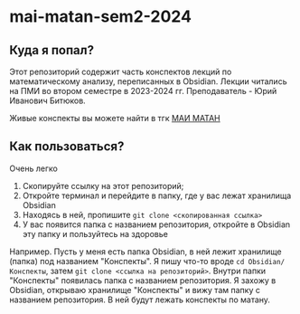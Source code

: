 # mai-matan-sem2-2024
## Куда я попал?
Этот репозиторий содержит часть конспектов лекций по математическому анализу, переписанных в Obsidian. Лекции читались на ПМИ во втором семестре в 2023-2024 гг. Преподаватель - Юрий Иванович Битюков.

Живые конспекты вы можете найти в тгк [МАИ МАТАН](https://t.me/maimatan)

## Как пользоваться?
Очень легко
1. Скопируйте ссылку на этот репозиторий;
2. Откройте терминал и перейдите в папку, где у вас лежат хранилища Obsidian
3. Находясь в ней, пропишите `git clone <скопированная ссылка>`
4. У вас появится папка с названием репозитория, откройте в Obsidian эту папку и пользуйтесь на здоровье

Например. Пусть у меня есть папка Obsidian, в ней лежит хранилище (папка) под названием "Конспекты". Я пишу что-то вроде `cd Obsidian/Конспекты`, затем `git clone <ссылка на репозиторий>`. Внутри папки "Конспекты" появилась папка с названием репозитория. Я захожу в Obsidian, открываю хранилище "Конспекты" и вижу там папку с названием репозитория. В ней будут лежать конспекты по матану.